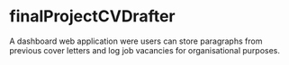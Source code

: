 # finalProjectCVDrafter
A dashboard web application were users can store paragraphs from previous cover letters and log job vacancies for organisational purposes.
